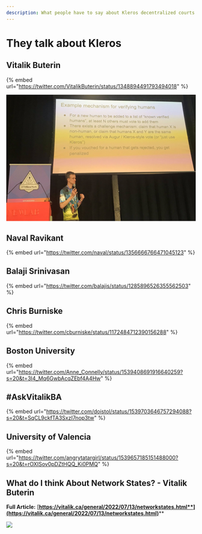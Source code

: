 ```yaml
---
description: What people have to say about Kleros decentralized courts
---
```


# They talk about Kleros

## Vitalik Buterin

{% embed url="https://twitter.com/VitalikButerin/status/1348894491793494018" %}

!["Just Use Kleros"](<.gitbook/assets/image (2).png>)

## Naval Ravikant

{% embed url="https://twitter.com/naval/status/1356666766471045123" %}

## Balaji Srinivasan

{% embed url="https://twitter.com/balajis/status/1285896526355562503" %}

## Chris Burniske

{% embed url="https://twitter.com/cburniske/status/1172484712390156288" %}

## Boston University

{% embed url="https://twitter.com/Anne_Connelly/status/1539408691916640259?s=20&t=3I4_Mq6GwbAcqZEbf4A4Hw" %}

## #AskVitalikBA

{% embed url="https://twitter.com/doistol/status/1539703646757294088?s=20&t=SqCL9ckfTA3SxzI7nop3tw" %}

## University of Valencia

{% embed url="https://twitter.com/angrytatargirl/status/1539657185151488000?s=20&t=rOXISov0pDZtHQQ_Ki0PMQ" %}

## What do I think About Network States? - Vitalik Buterin

**Full Article:** [**https://vitalik.ca/general/2022/07/13/networkstates.html**](https://vitalik.ca/general/2022/07/13/networkstates.html)****

![](.gitbook/assets/9673AC3A-3821-4055-BF2A-959F64836708\_4\_5005\_c.jpeg)
